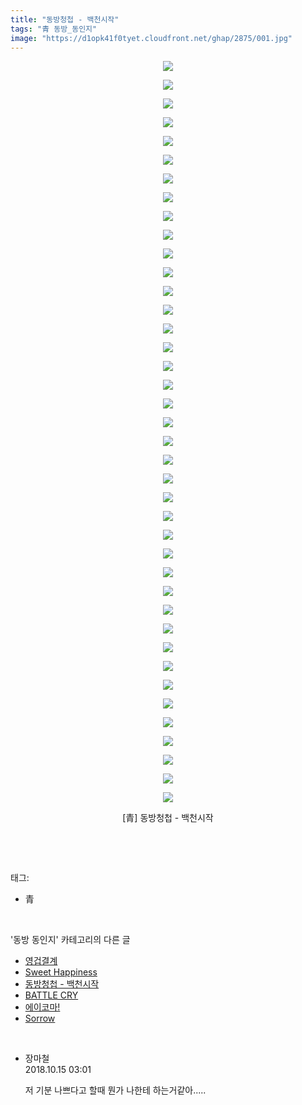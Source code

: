 ```yaml
---
title: "동방청첩 - 백천시작"
tags: "青 동방_동인지"
image: "https://d1opk41f0tyet.cloudfront.net/ghap/2875/001.jpg"
---
```

<div class="article">
<p style="text-align: center; clear: none; float: none;"><img src="{{ site.imgserver10 }}/ghap/2875/001.jpg"/></p>
<p style="text-align: center; clear: none; float: none;"><img src="{{ site.imgserver10 }}/ghap/2875/002.jpg"/></p>
<p style="text-align: center; clear: none; float: none;"><img src="{{ site.imgserver10 }}/ghap/2875/003.jpg"/></p>
<p style="text-align: center; clear: none; float: none;"><img src="{{ site.imgserver10 }}/ghap/2875/004.jpg"/></p>
<p style="text-align: center; clear: none; float: none;"><img src="{{ site.imgserver10 }}/ghap/2875/005.jpg"/></p>
<p style="text-align: center; clear: none; float: none;"><img src="{{ site.imgserver10 }}/ghap/2875/006.jpg"/></p>
<p style="text-align: center; clear: none; float: none;"><img src="{{ site.imgserver10 }}/ghap/2875/007.jpg"/></p>
<p style="text-align: center; clear: none; float: none;"><img src="{{ site.imgserver10 }}/ghap/2875/008.jpg"/></p>
<p style="text-align: center; clear: none; float: none;"><img src="{{ site.imgserver10 }}/ghap/2875/009.jpg"/></p>
<p style="text-align: center; clear: none; float: none;"><img src="{{ site.imgserver10 }}/ghap/2875/010.jpg"/></p>
<p style="text-align: center; clear: none; float: none;"><img src="{{ site.imgserver10 }}/ghap/2875/011.jpg"/></p>
<p style="text-align: center; clear: none; float: none;"><img src="{{ site.imgserver10 }}/ghap/2875/012.jpg"/></p>
<p style="text-align: center; clear: none; float: none;"><img src="{{ site.imgserver10 }}/ghap/2875/013.jpg"/></p>
<p style="text-align: center; clear: none; float: none;"><img src="{{ site.imgserver10 }}/ghap/2875/014.jpg"/></p>
<p style="text-align: center; clear: none; float: none;"><img src="{{ site.imgserver10 }}/ghap/2875/015.jpg"/></p>
<p style="text-align: center; clear: none; float: none;"><img src="{{ site.imgserver10 }}/ghap/2875/016.jpg"/></p>
<p style="text-align: center; clear: none; float: none;"><img src="{{ site.imgserver10 }}/ghap/2875/017.jpg"/></p>
<p style="text-align: center; clear: none; float: none;"><img src="{{ site.imgserver10 }}/ghap/2875/018.jpg"/></p>
<p style="text-align: center; clear: none; float: none;"><img src="{{ site.imgserver10 }}/ghap/2875/019.jpg"/></p>
<p style="text-align: center; clear: none; float: none;"><img src="{{ site.imgserver10 }}/ghap/2875/020.jpg"/></p>
<p style="text-align: center; clear: none; float: none;"><img src="{{ site.imgserver10 }}/ghap/2875/021.jpg"/></p>
<p style="text-align: center; clear: none; float: none;"><img src="{{ site.imgserver10 }}/ghap/2875/022.jpg"/></p>
<p style="text-align: center; clear: none; float: none;"><img src="{{ site.imgserver10 }}/ghap/2875/023.jpg"/></p>
<p style="text-align: center; clear: none; float: none;"><img src="{{ site.imgserver10 }}/ghap/2875/024.jpg"/></p>
<p style="text-align: center; clear: none; float: none;"><img src="{{ site.imgserver10 }}/ghap/2875/025.jpg"/></p>
<p style="text-align: center; clear: none; float: none;"><img src="{{ site.imgserver10 }}/ghap/2875/026.jpg"/></p>
<p style="text-align: center; clear: none; float: none;"><img src="{{ site.imgserver10 }}/ghap/2875/027.jpg"/></p>
<p style="text-align: center; clear: none; float: none;"><img src="{{ site.imgserver10 }}/ghap/2875/028.jpg"/></p>
<p style="text-align: center; clear: none; float: none;"><img src="{{ site.imgserver10 }}/ghap/2875/029.jpg"/></p>
<p style="text-align: center; clear: none; float: none;"><img src="{{ site.imgserver10 }}/ghap/2875/030.jpg"/></p>
<p style="text-align: center; clear: none; float: none;"><img src="{{ site.imgserver10 }}/ghap/2875/031.jpg"/></p>
<p style="text-align: center; clear: none; float: none;"><img src="{{ site.imgserver10 }}/ghap/2875/032.jpg"/></p>
<p style="text-align: center; clear: none; float: none;"><img src="{{ site.imgserver10 }}/ghap/2875/033.jpg"/></p>
<p style="text-align: center; clear: none; float: none;"><img src="{{ site.imgserver10 }}/ghap/2875/034.jpg"/></p>
<p style="text-align: center; clear: none; float: none;"><img src="{{ site.imgserver10 }}/ghap/2875/035.jpg"/></p>
<p style="text-align: center; clear: none; float: none;"><img src="{{ site.imgserver10 }}/ghap/2875/036.jpg"/></p>
<p style="text-align: center; clear: none; float: none;"><img src="{{ site.imgserver10 }}/ghap/2875/037.jpg"/></p>
<p style="text-align: center; clear: none; float: none;"><img src="{{ site.imgserver10 }}/ghap/2875/038.jpg"/></p>
<p style="text-align: center; clear: none; float: none;"><img src="{{ site.imgserver10 }}/ghap/2875/039.jpg"/></p>
<p style="text-align: center; clear: none; float: none;"><img src="{{ site.imgserver10 }}/ghap/2875/040.jpg"/></p>
<p style="text-align: center; clear: none; float: none;">[青] 동방청첩 - 백천시작</p>
<p><br/></p>
</div><br/>
<div class="tagTrail">
<p>태그: </p>
<ul>
<li>青</li>
</ul>
</div><br/>
<div class="another">
<p>'동방 동인지' 카테고리의 다른 글</p>
<ul>
<li><a href="/ghap_2877">영겁결계</a></li>
<li><a href="/ghap_2876">Sweet Happiness</a></li>
<li><a href="/ghap_2875">동방청첩 - 백천시작</a></li>
<li><a href="/ghap_2874">BATTLE CRY</a></li>
<li><a href="/ghap_2873">에이코마!</a></li>
<li><a href="/ghap_2872">Sorrow</a></li>
</ul>
</div><br/>
<div class="cb_module cb_fluid">
<div class="cb_wrt cb_profile">
<div class="comment">
<ul>
<li class="cb_thumb_off" id="comment15355242">
<div class="cb_comment_area">
<div class="cb_info_area">
<div class="cb_section">
<span class="cb_nick_name">장마철</span>
</div>
<div class="cb_section">
<span class="cb_date">2018.10.15 03:01 </span>
</div>
</div>
<div class="cb_dsc_comment">
<p class="cb_dsc">
											저 기분 나쁘다고 할때 뭔가 나한테 하는거같아.....
										</p>
</div>
</div></li>
</ul>
</div>
</div><!-- commentList close -->
</div><br/>
